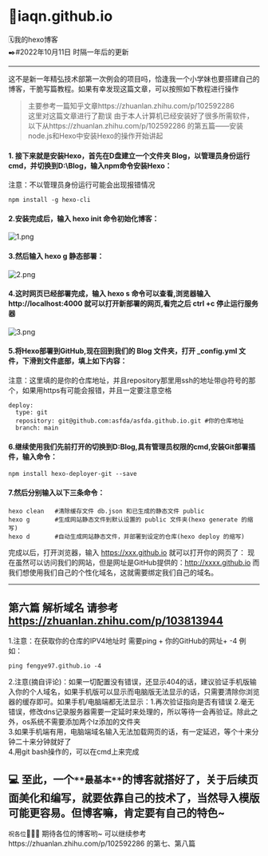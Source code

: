 # 🥰iaqn.github.io
🗓️我的hexo博客<br/>
✒️#2022年10月11日 时隔一年后的更新 
<hr/>
这不是新一年精弘技术部第一次例会的项目吗，恰逢我一个小学妹也要搭建自己的博客，干脆写篇教程。如果有幸发现这篇文章，可以按照如下教程进行操作

>主要参考一篇知乎文章https://zhuanlan.zhihu.com/p/102592286<br/>
>这里对这篇文章进行了勘误  由于本人计算机已经安装好了很多所需软件，以下从https://zhuanlan.zhihu.com/p/102592286 的第五篇——安装node.js和Hexo中安装Hexo的操作开始讲起

#### 1. 接下来就是安装Hexo，首先在D盘建立一个文件夹 Blog，以管理员身份运行cmd，并切换到D:\Blog，输入npm命令安装Hexo：
注意：不以管理员身份运行可能会出现报错情况
```
npm install -g hexo-cli
```
#### 2.安装完成后，输入 hexo init 命令初始化博客：
![1.png](./src/assets/images/1.png)
#### 3.然后输入 hexo g 静态部署：
![2.png](./src/assets/images/2.png)
#### 4.这时网页已经部署完成，输入 hexo s 命令可以查看,浏览器输入 http://localhost:4000 就可以打开新部署的网页,看完之后 ctrl +c 停止运行服务器
![3.png](./src/assets/images/3.png)
#### 5.将Hexo部署到GitHub,现在回到我们的 Blog 文件夹，打开 _config.yml 文件，下滑到文件底部，填上如下内容：
注意：这里填的是你的仓库地址，并且repository那里用ssh的地址带@符号的那个，如果用https有可能会报错，并且一定要注意空格
```
deploy:
  type: git
  repository: git@github.com:asfda/asfda.github.io.git #你的仓库地址
  branch: main
```
#### 6.继续使用我们先前打开的切换到D:Blog,具有管理员权限的cmd,安装Git部署插件，输入命令：
```
npm install hexo-deployer-git --save
```
#### 7.然后分别输入以下三条命令：
```
hexo clean   #清除缓存文件 db.json 和已生成的静态文件 public
hexo g       #生成网站静态文件到默认设置的 public 文件夹(hexo generate 的缩写)
hexo d       #自动生成网站静态文件，并部署到设定的仓库(hexo deploy 的缩写)
```
完成以后，打开浏览器，输入 https://xxx.github.io 就可以打开你的网页了：
现在虽然可以访问我们的网站，但是网址是GitHub提供的：http://xxxx.github.io 而我们想使用我们自己的个性化域名，这就需要绑定我们自己的域名。

<hr/>

## 第六篇 解析域名 请参考 https://zhuanlan.zhihu.com/p/103813944
1.注意：在获取你的仓库的IPV4地址时 需要ping + 你的GitHub的网址+ -4
例如：
```
ping fengye97.github.io -4
```
2.注意(摘自评论)：如果一切配置没有错误，还显示404的话，建议验证手机版输入你的个人域名，如果手机版可以显示而电脑版无法显示的话，只需要清除你浏览器的缓存即可。如果手机/电脑端都无法显示：1.再次验证指向是否有错误 2.毫无错误，修改dns记录服务器需要一定延时来处理的，所以等待一会再验证。除此之外，os系统不需要添加两个lz添加的文件夹
<br/>
3.如果手机端有用，电脑端域名输入无法加载网页的话，有一定延迟，等个十来分钟二十来分钟就好了<br/>
4.用git bash操作的，可以在cmd上来完成

## 💻 至此，一个`**最基本**`的博客就搭好了，关于后续页面美化和编写，就要依靠自己的技术了，当然导入模版可能更容易。但博客嘛，肯定要有自己的特色~
`祝各位`🚀🚀🚀 期待各位的博客哟~
可以继续参考https://zhuanlan.zhihu.com/p/102592286 的第七、第八篇
